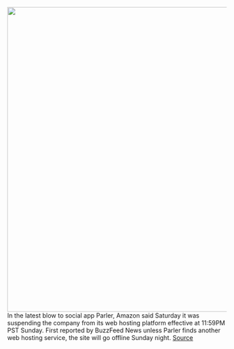 <img src='https://cdn.vox-cdn.com/thumbor/RkxKp9NXDV__2APVGBhZEucX_VM=/0x0:3000x2000/1200x800/filters:focal(1260x760:1740x1240)/cdn.vox-cdn.com/uploads/chorus_image/image/68644436/acastro_180329_1777_amazon_0001.0.jpg' width='700px' /><br/>
In the latest blow to social app Parler, Amazon said Saturday it was suspending the company from its web hosting platform effective at 11:59PM PST Sunday. First reported by BuzzFeed News unless Parler finds another web hosting service, the site will go offline Sunday night.
<a href='https://www.theverge.com/2021/1/9/22222637/amazon-workers-aws-stop-hosting-services-parler-capitol-violence'> Source <a/>